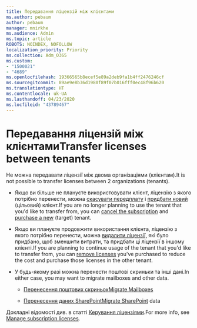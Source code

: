 ```yaml
---
title: Передавання ліцензій між клієнтами
ms.author: pebaum
author: pebaum
manager: mnirkhe
ms.audience: Admin
ms.topic: article
ROBOTS: NOINDEX, NOFOLLOW
localization_priority: Priority
ms.collection: Adm_O365
ms.custom:
- "1500021"
- "4689"
ms.openlocfilehash: 19366565b8ecef5e89a2deb9fa1b4ff2476246cf
ms.sourcegitcommit: 89ae9e8b36d1980f89f07b016fff0ec48f96b620
ms.translationtype: HT
ms.contentlocale: uk-UA
ms.lasthandoff: 04/23/2020
ms.locfileid: "43789467"
---
```

# <a name="transfer-licenses-between-tenants"></a><span data-ttu-id="95a4d-102">Передавання ліцензій між клієнтами</span><span class="sxs-lookup"><span data-stu-id="95a4d-102">Transfer licenses between tenants</span></span>

<span data-ttu-id="95a4d-103">Не можна передавати ліцензії між двома організаціями (клієнтам).</span><span class="sxs-lookup"><span data-stu-id="95a4d-103">It is not possible to transfer licenses between 2 organizations (tenants).</span></span> 

- <span data-ttu-id="95a4d-104">Якщо ви більше не плануєте використовувати клієнт, ліцензію з якого потрібно перенести, можна [скасувати передплату](https://admin.microsoft.com/Adminportal/Home?source=applauncher#/subscriptions) і [придбати новий](https://products.office.com/compare-all-microsoft-office-products-b?rtc=1&activetab=tab:primaryr2) (цільовий) клієнт.</span><span class="sxs-lookup"><span data-stu-id="95a4d-104">If you are no longer planning to use the tenant that you'd like to transfer from, you can [cancel the subscription](https://admin.microsoft.com/Adminportal/Home?source=applauncher#/subscriptions) and [purchase a new](https://products.office.com/compare-all-microsoft-office-products-b?rtc=1&activetab=tab:primaryr2) (target) tenant.</span></span>

- <span data-ttu-id="95a4d-105">Якщо ви плануєте продовжити використання клієнта, ліцензію з якого потрібно перенести, можна [видалити ліцензії,](https://docs.microsoft.com/microsoft-365/commerce/licenses/buy-licenses?view=o365-worldwide) які було придбано, щоб зменшити витрати, та придбати ці ліцензії в іншому клієнті.</span><span class="sxs-lookup"><span data-stu-id="95a4d-105">If you are planning to continue usage of the tenant that you'd like to transfer from, you can [remove licenses](https://docs.microsoft.com/microsoft-365/commerce/licenses/buy-licenses?view=o365-worldwide) you've purchased to reduce the cost and purchase those licenses in the other tenant.</span></span>

- <span data-ttu-id="95a4d-106">У будь-якому разі можна перенести поштові скриньки та інші дані.</span><span class="sxs-lookup"><span data-stu-id="95a4d-106">In either case, you may want to migrate mailboxes and other data.</span></span>

    - [<span data-ttu-id="95a4d-107">Перенесення поштових скриньок</span><span class="sxs-lookup"><span data-stu-id="95a4d-107">Migrate Mailboxes</span></span>](https://docs.microsoft.com/Exchange/mailbox-migration/migrate-mailboxes-across-tenants)

    - <span data-ttu-id="95a4d-108">[Перенесення даних SharePoint](https://aka.ms/modernSpoAdminCenter/CloudContentMigrations)</span><span class="sxs-lookup"><span data-stu-id="95a4d-108">[Migrate SharePoint](https://aka.ms/modernSpoAdminCenter/CloudContentMigrations) data</span></span>

<span data-ttu-id="95a4d-109">Докладні відомості див. в статті [Керування ліцензіями](https://docs.microsoft.com/microsoft-365/commerce/licenses/buy-licenses?view=o365-worldwide).</span><span class="sxs-lookup"><span data-stu-id="95a4d-109">For more info, see [Manage subscription licenses](https://docs.microsoft.com/microsoft-365/commerce/licenses/buy-licenses?view=o365-worldwide).</span></span>
